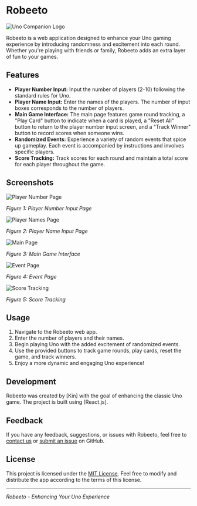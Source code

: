 # Robeeto

![Uno Companion Logo](https://link-to-your-logo.com)

Robeeto is a web application designed to enhance your Uno gaming experience by introducing randomness and excitement into each round. Whether you're playing with friends or family, Robeeto adds an extra layer of fun to your games.

## Features

- **Player Number Input:** Input the number of players (2-10) following the standard rules for Uno.
- **Player Name Input:** Enter the names of the players. The number of input boxes corresponds to the number of players.
- **Main Game Interface:** The main page features game round tracking, a "Play Card" button to indicate when a card is played, a "Reset All" button to return to the player number input screen, and a "Track Winner" button to record scores when someone wins.
- **Randomized Events:** Experience a variety of random events that spice up gameplay. Each event is accompanied by instructions and involves specific players.
- **Score Tracking:** Track scores for each round and maintain a total score for each player throughout the game.

## Screenshots

![Player Number Page](https://i.imgur.com/Dmo9dZB.png)

_Figure 1: Player Number Input Page_

![Player Names Page](https://i.imgur.com/bSnfAuq.png)

_Figure 2: Player Name Input Page_

![Main Page](https://i.imgur.com/SBrr8Qn.png)

_Figure 3: Main Game Interface_

![Event Page](https://i.imgur.com/FMld8zg.png)

_Figure 4: Event Page_

![Score Tracking](https://i.imgur.com/hr5CAeC.png)

_Figure 5: Score Tracking_

## Usage

1. Navigate to the Robeeto web app.
2. Enter the number of players and their names.
3. Begin playing Uno with the added excitement of randomized events.
4. Use the provided buttons to track game rounds, play cards, reset the game, and track winners.
5. Enjoy a more dynamic and engaging Uno experience!

## Development

Robeeto was created by [Kin] with the goal of enhancing the classic Uno game. The project is built using [React.js].

## Feedback

If you have any feedback, suggestions, or issues with Robeeto, feel free to [contact us](mailto:kinwangwong10@gmail.com) or [submit an issue](https://github.com/Beewong1998/UnoWebApp/issues) on GitHub.

## License

This project is licensed under the [MIT License](https://opensource.org/licenses/MIT). Feel free to modify and distribute the app according to the terms of this license.

---

_Robeeto - Enhancing Your Uno Experience_
